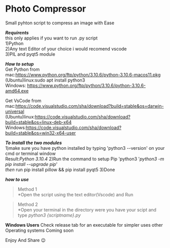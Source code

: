 # Photo Compressor   

Small pyhton script to compress an image with Ease

***Requirents***  
this only applies if you want to run .py script   
1)Python  
2)Any text Editor of your choice i would recomend vscode  
3)PIL and pyqt5 module  
  
***How to setup***  
Get Python from  
mac:https://www.python.org/ftp/python/3.10.6/python-3.10.6-macos11.pkg   
(Ubuntu)linux:sudo apt install python3   
Windows: https://www.python.org/ftp/python/3.10.6/python-3.10.6-amd64.exe     
  
Get VsCode from  
mac:https://code.visualstudio.com/sha/download?build=stable&os=darwin-universal   
(Ubuntu)linux:https://code.visualstudio.com/sha/download?build=stable&os=linux-deb-x64   
Windows:https://code.visualstudio.com/sha/download?build=stable&os=win32-x64-user   
  
***To install the two modules***  
1)make sure you have python installed by typing 'python3 --version' on your cmd or terminal window  
  Result:*Python 3.10.4*
2)Run the command to setup Pip 'python3 '*python3 -m pip install --upgrade pip*'  
  *then* run pip install pillow && pip install pyqt5
3)Done 

***how to use***  
>Method 1  
 *Open the script using the text editor(Vscode) and Run   
 
>Method 2    
 *Open your terminal in the directory were you have your scipt and type *python3 {scriptname}.py*   
 
 
 **Windows Users**
 Check release tab for an executable for simpler uses other Operating systems Coming soon  
 
 Enjoy And Share :wink:

 
